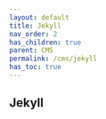 ```yaml
---
layout: default    
title: Jekyll
nav_order: 2
has_children: true
parent: CMS
permalink: /cms/jekyll
has_toc: true
---
```


## Jekyll